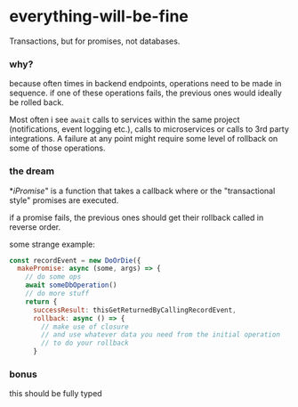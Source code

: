# everything-will-be-fine
Transactions, but for promises, not databases.

### why?
because often times in backend endpoints, operations need to be made in sequence. if one of these operations fails, the previous ones would ideally be rolled back.<br>

Most often i see `await` calls to services within the same project (notifications, event logging etc.), calls to microservices or calls to 3rd party integrations. A failure at any point might require some level of rollback on some of those operations.

### the dream
**iPromise*" is a function that takes a callback where or the "transactional style" promises are executed.
<br>

if a promise fails, the previous ones should get their rollback called in reverse order.

some strange example:
```javascript
const recordEvent = new DoOrDie({
  makePromise: async (some, args) => {
    // do some ops
    await someDbOperation()
    // do more stuff
    return {
      successResult: thisGetReturnedByCallingRecordEvent,
      rollback: async () => {
        // make use of closure
        // and use whatever data you need from the initial operation
        // to do your rollback
      }
```

### bonus
this should be fully typed


